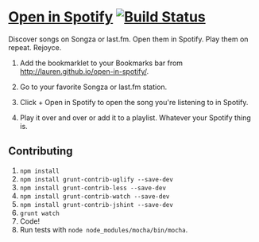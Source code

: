 [Open in Spotify](http://lauren.github.io/open-in-spotify/) [![Build Status](https://travis-ci.org/lauren/open-in-spotify.png?branch=master)](https://travis-ci.org/lauren/open-in-spotify)
===============

Discover songs on Songza or last.fm. Open them in Spotify. Play them on repeat. Rejoyce.

1. Add the bookmarklet to your Bookmarks bar from http://lauren.github.io/open-in-spotify/.

2. Go to your favorite Songza or last.fm station.

3. Click + Open in Spotify to open the song you're listening to in Spotify.

4. Play it over and over or add it to a playlist. Whatever your Spotify thing is.

Contributing
------------

1. `npm install`
2. `npm install grunt-contrib-uglify --save-dev`
3. `npm install grunt-contrib-less --save-dev`
4. `npm install grunt-contrib-watch --save-dev`
5. `npm install grunt-contrib-jshint --save-dev`
6. `grunt watch`
7. Code!
8. Run tests with `node node_modules/mocha/bin/mocha`.